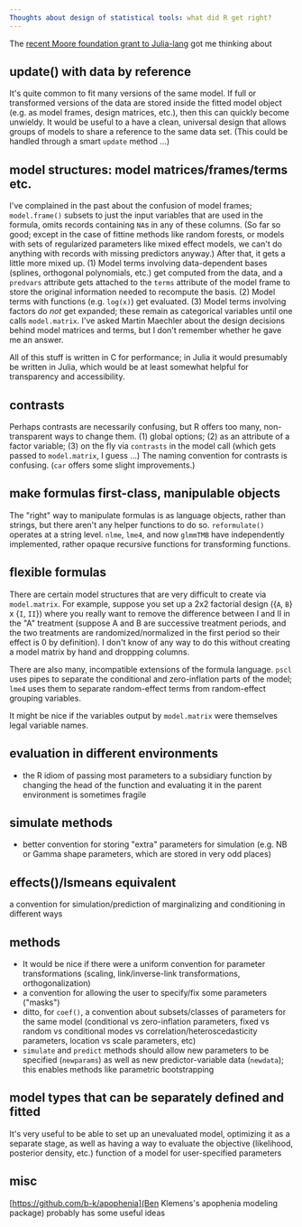 ```yaml
---
Thoughts about design of statistical tools: what did R get right?
---
```


The [recent Moore foundation grant to Julia-lang](https://www.moore.org/newsroom/in-the-news/2015/11/10/bringing-julia-from-beta-to-1.0-to-support-data-intensive-scientific-computing) got me thinking about 

## update() with data by reference

It's quite common to fit many versions of the same model. If full or transformed versions of the data are stored inside the fitted model object (e.g. as model frames, design matrices, etc.), then this can quickly become unwieldy. It would be useful to a have a clean, universal design that allows groups of models to share a reference to the same data set. (This could be handled through a smart `update` method ...)

##  model structures: model matrices/frames/terms etc.

I've complained in the past about the confusion of model frames; `model.frame()` subsets to just the input variables that are used in the formula, omits records containing `NA`s in any of these columns. (So far so good; except in the case of fittine methods like random forests, or models with sets of regularized parameters like mixed effect models, we can't do anything with records with missing predictors anyway.) After that, it gets a little more mixed up. (1) Model terms involving data-dependent bases (splines, orthogonal polynomials, etc.) get computed from the data, and a `predvars` attribute gets attached to the `terms` attribute of the model frame to store the original information needed to recompute the basis. (2) Model terms with functions (e.g. `log(x)`) get evaluated. (3) Model terms involving factors do *not* get expanded; these remain as categorical variables until one calls `model.matrix`. I've asked Martin Maechler about the design decisions behind model matrices and terms, but I don't remember whether he gave me an answer.

All of this stuff is written in C for performance; in Julia it would presumably be written in Julia, which would be at least somewhat helpful for transparency and accessibility.

## contrasts

Perhaps contrasts are necessarily confusing, but R offers too many, non-transparent ways to change them. (1) global options; (2) as an attribute of a factor variable; (3) on the fly via `contrasts` in the model call (which gets passed to `model.matrix`, I guess ...) The naming convention for contrasts is confusing. (`car` offers some slight improvements.)

## make formulas first-class, manipulable objects

The "right" way to manipulate formulas is as language objects, rather than strings, but there aren't any helper functions to do so. `reformulate()` operates at a string level. `nlme`, `lme4`, and now `glmmTMB` have independently implemented, rather opaque recursive functions for transforming functions.

## flexible formulas

There are certain model structures that are very difficult to create via `model.matrix`. For example, suppose you set up a 2x2 factorial design ({`A`, `B`} x {`I`, `II`}) where you really want to remove the difference between I and II in the "A" treatment (suppose A and B are successive treatment periods, and the two treatments are randomized/normalized in the first period so their effect is 0 by definition). I don't know of any way to do this without creating a model matrix by hand and droppping columns.

There are also many, incompatible extensions of the formula language. `pscl` uses pipes to separate the conditional and zero-inflation parts of the model; `lme4` uses them to separate random-effect terms from random-effect grouping variables.

It might be nice if the variables output by `model.matrix` were themselves legal variable names.

## evaluation in different environments

- the R idiom of passing most parameters to a subsidiary function by changing the head of the function and evaluating it in the parent environment is sometimes fragile

## simulate methods

- better convention for storing "extra" parameters for simulation (e.g. NB or Gamma shape parameters, which are stored in very odd places)

## effects()/lsmeans equivalent

a convention for simulation/prediction of marginalizing and conditioning in different ways

## methods

- It would be nice if there were a uniform convention for parameter transformations (scaling, link/inverse-link transformations, orthogonalization)
- a convention for allowing the user to specify/fix some parameters ("masks")
- ditto, for `coef()`, a convention about subsets/classes of parameters for the same model (conditional vs zero-inflation parameters, fixed vs random vs conditional modes vs correlation/heteroscedasticity parameters, location vs scale parameters, etc)
- `simulate` and `predict` methods should allow new parameters to be specified (`newparams`) as well as new predictor-variable data (`newdata`); this enables methods like parametric bootstrapping

##  model types that can be separately defined and fitted

It's very useful to be able to set up an unevaluated model, optimizing it as a separate stage, as well as having a way to evaluate the objective (likelihood, posterior density, etc.) function of a model for user-specified parameters

## misc

[https://github.com/b-k/apophenia](Ben Klemens's apophenia modeling package) probably has some useful ideas
